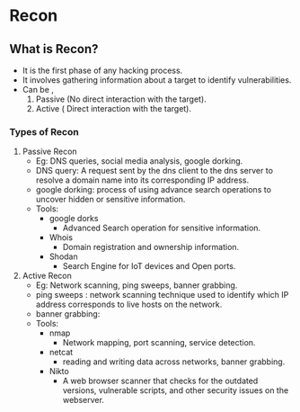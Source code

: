 # Recon 

## What is Recon?
- It is the first phase of any hacking process.
- It involves gathering information about a target to identify vulnerabilities.
- Can be ,
  1. Passive (No direct interaction with the target).
  2. Active ( Direct interaction with the target).

### Types of Recon
1. Passive Recon
   - Eg: DNS queries, social media analysis, google dorking.
   - DNS query: A request sent by the dns client to the dns server to resolve a domain name into its corresponding IP address.
   - google dorking: process of using advance search operations to uncover hidden or sensitive information.
   - Tools:
     - google dorks
       - Advanced Search operation for sensitive information.
     - Whois
       - Domain registration and ownership information.
     - Shodan
       - Search Engine for IoT devices and Open ports.
2. Active Recon
   - Eg: Network scanning, ping sweeps, banner grabbing.
   - ping sweeps : network scanning technique used to identify which IP address corresponds to live hosts on the network.
   - banner grabbing:
   - Tools:
     - nmap
       - Network mapping, port scanning, service detection.
     - netcat
       - reading and writing data across networks, banner grabbing.
     - Nikto
       - A web browser scanner that checks for the outdated versions, vulnerable scripts, and other security issues on the webserver.
    
     
